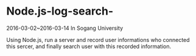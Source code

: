 ﻿# Node.js-log-search-

 2016-03-02~2016-03-14 In Sogang University
 
 Using Node.js, run a server and record user informations who connected this sercer, and finally search user with this recorded information.
